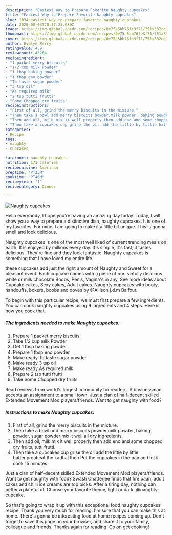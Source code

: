 ```yaml
---
description: "Easiest Way to Prepare Favorite Naughty cupcakes"
title: "Easiest Way to Prepare Favorite Naughty cupcakes"
slug: 1034-easiest-way-to-prepare-favorite-naughty-cupcakes
date: 2020-08-03T20:17:25.689Z
image: https://img-global.cpcdn.com/recipes/0e75a5bb76fe3f71/751x532cq70/naughty-cupcakes-recipe-main-photo.jpg
thumbnail: https://img-global.cpcdn.com/recipes/0e75a5bb76fe3f71/751x532cq70/naughty-cupcakes-recipe-main-photo.jpg
cover: https://img-global.cpcdn.com/recipes/0e75a5bb76fe3f71/751x532cq70/naughty-cupcakes-recipe-main-photo.jpg
author: Evelyn Perry
ratingvalue: 4.9
reviewcount: 43264
recipeingredient:
- "1 packet merry biscuits"
- "1/2 cup milk Powder"
- "1 tbsp baking powder"
- "1 tbsp eno powder"
- "To taste sugar powder"
- "3 tsp oil"
- "As required milk"
- "2 tsp tutti frutti"
- "Some Chopped dry fruits"
recipeinstructions:
- "First of all, grind the merry biscuits in the mixture."
- "Then take a bowl add merry biscuits powder,milk powder, baking powder, sugar powder mix it well all dry ingredients."
- "Then add oil, milk mix it well properly then add eno and some chopped dry fruits, tutti frutti."
- "Then take a cupcakes cup grise the oil add the little by little batter.preaheat the kadhai then Put the cupcakes in the pan and let it cook 15 minutes."
categories:
- Recipe
tags:
- naughty
- cupcakes

katakunci: naughty cupcakes 
nutrition: 171 calories
recipecuisine: American
preptime: "PT23M"
cooktime: "PT46M"
recipeyield: "1"
recipecategory: Dinner

---
```



![Naughty cupcakes](https://img-global.cpcdn.com/recipes/0e75a5bb76fe3f71/751x532cq70/naughty-cupcakes-recipe-main-photo.jpg)

Hello everybody, I hope you're having an amazing day today. Today, I will show you a way to prepare a distinctive dish, naughty cupcakes. It is one of my favorites. For mine, I am going to make it a little bit unique. This is gonna smell and look delicious.

Naughty cupcakes is one of the most well liked of current trending meals on earth. It is enjoyed by millions every day. It's simple, it's fast, it tastes delicious. They're fine and they look fantastic. Naughty cupcakes is something that I have loved my entire life.

these cupcakes add just the right amount of Naughty and Sweet for a pleasant event. Each cupcake comes with a piece of our. sinfully delicious white or milk chocolate Boobs, Penis, Vagina&#39;s in any. See more ideas about Cupcake cakes, Sexy cakes, Adult cakes. Naughty cupcakes with booty, handcuffs, boxers, boobs and doves by @Allison j.d.m Balfour.


To begin with this particular recipe, we must first prepare a few ingredients. You can cook naughty cupcakes using 9 ingredients and 4 steps. Here is how you cook that.

<!--inarticleads1-->

##### The ingredients needed to make Naughty cupcakes:

1. Prepare 1 packet merry biscuits
1. Take 1/2 cup milk Powder
1. Get 1 tbsp baking powder
1. Prepare 1 tbsp eno powder
1. Make ready To taste sugar powder
1. Make ready 3 tsp oil
1. Make ready As required milk
1. Prepare 2 tsp tutti frutti
1. Take Some Chopped dry fruits


Read reviews from world&#39;s largest community for readers. A businessman accepts an assignment to a small town. Just a clan of half-decent skilled Extended Movement Mod players/friends. Want to get naughty with food? 

<!--inarticleads2-->

##### Instructions to make Naughty cupcakes:

1. First of all, grind the merry biscuits in the mixture.
1. Then take a bowl add merry biscuits powder,milk powder, baking powder, sugar powder mix it well all dry ingredients.
1. Then add oil, milk mix it well properly then add eno and some chopped dry fruits, tutti frutti.
1. Then take a cupcakes cup grise the oil add the little by little batter.preaheat the kadhai then Put the cupcakes in the pan and let it cook 15 minutes.


Just a clan of half-decent skilled Extended Movement Mod players/friends. Want to get naughty with food? Swasti Chatterjee finds that fire paan, adult cakes and chilli ice creams are top picks. After a tiring day, nothing can better a plateful of. Choose your favorite theme, light or dark. @naughty-cupcake. 

So that's going to wrap it up with this exceptional food naughty cupcakes recipe. Thank you very much for reading. I'm sure that you can make this at home. There's gonna be interesting food at home recipes coming up. Don't forget to save this page on your browser, and share it to your family, colleague and friends. Thanks again for reading. Go on get cooking!
